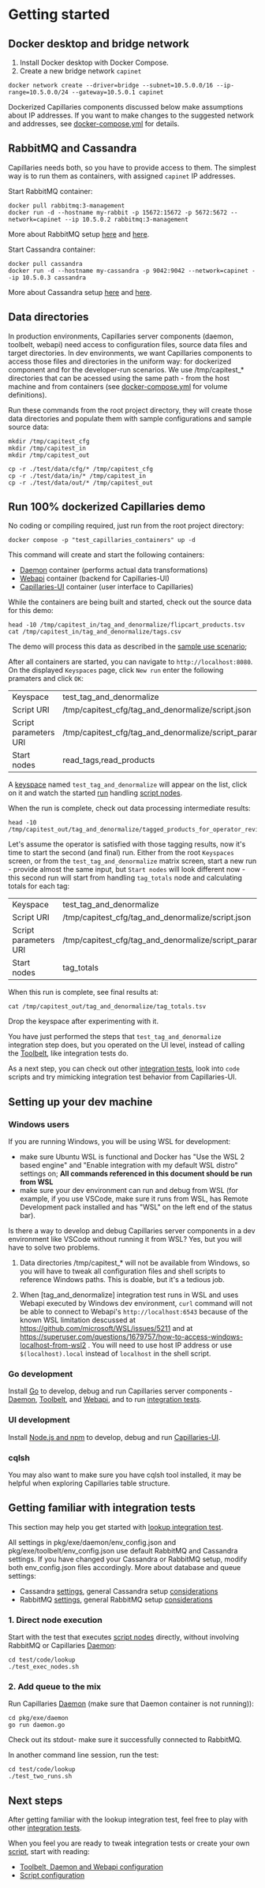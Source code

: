 # Getting started

## Docker desktop and bridge network

1. Install Docker desktop with Docker Compose.
2. Create a new bridge network `capinet`
```
docker network create --driver=bridge --subnet=10.5.0.0/16 --ip-range=10.5.0.0/24 --gateway=10.5.0.1 capinet
```
Dockerized Capillaries components discussed below make assumptions about IP addresses. If you want to make changes to the suggested network and addresses, see [docker-compose.yml](../docker-compose.yml) for details.

## RabbitMQ and Cassandra

Capillaries needs both, so you have to provide access to them. The simplest way is to run them as containers, with assigned `capinet` IP addresses.

Start RabbitMQ container:

```
docker pull rabbitmq:3-management 
docker run -d --hostname my-rabbit -p 15672:15672 -p 5672:5672 --network=capinet --ip 10.5.0.2 rabbitmq:3-management
```

More about RabbitMQ setup [here](binconfig.md#amqp) and [here](glossary.md#rabbitmq-setup).

Start Cassandra container:
```
docker pull cassandra 
docker run -d --hostname my-cassandra -p 9042:9042 --network=capinet --ip 10.5.0.3 cassandra
```

More about Cassandra setup [here](binconfig.md#cassandra) and [here](glossary.md#cassandra-setup).

## Data directories

In production environments, Capillaries server components (daemon, toolbelt, webapi) need access to configuration files, source data files and target directories. In dev environments, we want Capillaries components to access those files and directories in the uniform way: for dockerized component and for the developer-run scenarios. We use /tmp/capitest_* directories that can be acessed using the same path - from the host machine and from containers (see [docker-compose.yml](../docker-compose.yml) for volume definitions). 

Run these commands from the root project directory, they will create those data directories and populate them with sample configurations and sample source data:

```
mkdir /tmp/capitest_cfg
mkdir /tmp/capitest_in
mkdir /tmp/capitest_out

cp -r ./test/data/cfg/* /tmp/capitest_cfg
cp -r ./test/data/in/* /tmp/capitest_in
cp -r ./test/data/out/* /tmp/capitest_out
```

## Run 100% dockerized Capillaries demo

No coding or compiling required, just run from the root project directory:

```
docker compose -p "test_capillaries_containers" up -d
```

This command will create and start the following containers:
- [Daemon](glossary.md#daemon) container (performs actual data transformations)
- [Webapi](glossary.md#webapi) container (backend for Capillaries-UI) 
- [Capillaries-UI](glossary.md#capillaries-ui) container (user interface to Capillaries)

While the containers are being built and started, check out the source data for this demo:
```
head -10 /tmp/capitest_in/tag_and_denormalize/flipcart_products.tsv
cat /tmp/capitest_in/tag_and_denormalize/tags.csv
```

The demo will process this data as described in the [sample use scenario](what.md#sample-use);

After all containers are started, you can navigate to `http://localhost:8080`. On the displayed `Keyspaces` page, click `New run` enter the following pramaters and click `OK`:

| | |
|- | - |
| Keyspace | test_tag_and_denormalize |
| Script URI | /tmp/capitest_cfg/tag_and_denormalize/script.json |
| Script parameters URI | /tmp/capitest_cfg/tag_and_denormalize/script_params_two_runs.json |
| Start nodes |	read_tags,read_products |

A [keyspace](glossary.md#keyspace) named `test_tag_and_denormalize` will appear on the list, click on it and watch the started [run](glossary.md#run) handling [script nodes](glossary.md#script-node).

When the run is complete, check out data processing intermediate results:
```
head -10 /tmp/capitest_out/tag_and_denormalize/tagged_products_for_operator_review.csv
```

Let's assume the operator is satisfied with those tagging results, now it's time to start the second (and final) run. Either from the root `Keyspaces` screen, or from the `test_tag_and_denormalize` matrix screen, start a new run - provide almost the same input, but `Start nodes` will look different now - this second run will start from handling `tag_totals` node and calculating totals for each tag:

| | |
|- | - |
| Keyspace | test_tag_and_denormalize |
| Script URI | /tmp/capitest_cfg/tag_and_denormalize/script.json |
| Script parameters URI | /tmp/capitest_cfg/tag_and_denormalize/script_params_two_runs.json |
| Start nodes |	tag_totals |

When this run is complete, see final results at:
```
cat /tmp/capitest_out/tag_and_denormalize/tag_totals.tsv
```

Drop the keyspace after experimenting with it. 

You have just performed the steps that `test_tag_and_denormalize` integration step does, but you operated on the UI level, instead of calling the [Toolbelt](glossary.md#toolbelt), like integration tests do.

As a next step, you can check out other [integration tests](testing.md#integration-tests), look into `code` scripts and try mimicking integration test behavior from Capillaries-UI.

## Setting up your dev machine

### Windows users

If you are running Windows, you will be using WSL for development:
- make sure Ubuntu WSL is functional and Docker has "Use the WSL 2 based engine" and "Enable integration with my default WSL distro" settings on; **All commands referenced in this document should be run from WSL**
- make sure your dev environment can run and debug from WSL (for example, if you use VSCode, make sure it runs from WSL, has Remote Development pack installed and has "WSL" on the left end of the status bar).

Is there a way to develop and debug Capillaries server components in a dev environment like VSCode without running it from WSL? Yes, but you will have to solve two problems.

1. Data directories /tmp/capitest_* will not be available from Windows, so you will have to tweak all configuration files and shell scripts to reference Windows paths. This is doable, but it's a tedious job.

2. When [tag_and_denormalize] integration test runs in WSL and uses Webapi executed by Windows dev environment, `curl` command will not be able to connect to Webapi's `http://localhost:6543` because of the known WSL limitation descussed at https://github.com/microsoft/WSL/issues/5211 and at https://superuser.com/questions/1679757/how-to-access-windows-localhost-from-wsl2 . You will need to use host IP address or use `$(localhost).local` instead of `localhost` in the shell script.

### Go development    

Install [Go](https://go.dev) to develop, debug and run Capillaries server components - [Daemon](glossary.md#daemon), [Toolbelt](glossary.md#toolbelt), and [Webapi](glossary.md#webapi), and to run [integration tests](testing.md#integration-tests).

### UI development

Install [Node.js and npm](https://docs.npmjs.com/) to develop, debug and run [Capillaries-UI](glossary.md#capillaries-ui).

### cqlsh

You may also want to make sure you have cqlsh tool installed, it may be helpful when exploring Capillaries table structure.

## Getting familiar with integration tests

This section may help you get started with [lookup integration test](../test/code/lookup/README.md).

All settings in pkg/exe/daemon/env_config.json and pkg/exe/toolbelt/env_config.json use default RabbitMQ and Cassandra settings. If you have changed your Cassandra or RabbitMQ setup, modify both env_config.json files accordingly. More about database and queue settings:
- Cassandra [settings](binconfig.md#cassandra), general Cassandra setup [considerations](glossary.md#cassandra-setup)
- RabbitMQ [settings](binconfig.md#amqp), general RabbitMQ setup [considerations](glossary.md#rabbitmq-setup)

### 1. Direct node execution

Start with the test that executes [script nodes](glossary.md#script-node) directly, without involving RabbitMQ or Capillaries [Daemon](glossary.md#daemon):

```
cd test/code/lookup
./test_exec_nodes.sh
```

### 2. Add queue to the mix

Run Capillaries [Daemon](glossary.md#daemon) (make sure that Daemon container is not running)):

```
cd pkg/exe/daemon
go run daemon.go
```

Check out its stdout- make sure it successfully connected to RabbitMQ.

In another command line session, run the test:

```
cd test/code/lookup
./test_two_runs.sh
```

## Next steps

After getting familiar with the lookup integration test, feel free to play with other [integration tests](testing.md#integration-tests).

When you feel you are ready to tweak integration tests or create your own [script](glossary.md#script), start with reading:
- [Toolbelt, Daemon and Webapi configuration](binconfig.md)
- [Script configuration](scriptconfig.md)
